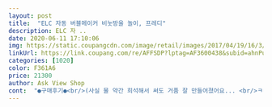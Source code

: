 ```yaml
---
layout: post 
title:  "ELC 자동 버블메이커 비눗방울 놀이, 프레디" 
description: ELC 자 ..
date: 2020-06-11 17:10:06 
img: https://static.coupangcdn.com/image/retail/images/2017/04/19/16/3/562a3f0f-a20c-4fb9-8fd5-276a168524c5.jpg 
linkUrl: https://link.coupang.com/re/AFFSDP?lptag=AF3600438&subid=ahnPublicAsk&pageKey=19306691&itemId=77453464&vendorItemId=3130622830&traceid=V0-113-c1870f7f5df97b4a 
categories: [1020] 
color: F361A6 
price: 21300 
author: Ask View Shop 
cont:  "●구매후기●<br/>(사실 물 약간 희석해서 써도 거품 잘 만들어졌어요... <br/>ㅋㅋ)<br/>공원에 뛰노는 아이들 전부 몰려듭니다<br/>공원을 가득채운 비누방울 보이시나요<br/>그리고 버블건같은건 한명씩 사용해야하니 곧 애들이 싸우는데 이건 거치용이라 못싸움.<br/><br/>나들이 나온 어른들도 대박대박!을 외치며 다들 카메라를 꺼내 들었구요<br/>단점 : 소리큼.<br/> 부피가 부담스럽다.<br/> 이동시 손잡이가 없어서 불편(꼬리잡으면됨).<br/> 비눗방울 액이 기본수심 이상은 있어줘야 사용 가능.<br/><br/>대박사건!!<br/>뛰어다니며 버블 쏴대면 넘어지거나 다른 아이들 안면에 쏘는 불상사가 많이 일어나지요.<br/><br/>버블건처럼 애들이 들고 흥분하며 뛰어다닐일이 없어서 안심이에요.<br/><br/>비누방울 용액을 주입하는 것은 아주 쉽고 잔량 확인도 간편하게 할 수 있습니다.<br/> 비누방울 생성량도 많고 작동은 잘 됩니다.<br/> 하지만, 비누방울 용액이 일정 용량 이하로 되면 비누방울이 나오지 않아서 어느정도 이상을 계속 유지를 해주어야 합니다.<br/> 또한 비누방울 용액을 넣는 곳의 누수 처리가 완벽하지 않아서 건전지를 넣는 아래 부분으로 용액이 계속 흘러 나옵니다.<br/> 그래서, 사용을 한 후 아래에 뭍은 비누방울 용액을 잘 닦고, 건전지를 바로 제거하여 물기를 제거하지 않으면 좋지 않을거 같습니다.<br/><br/>비눗용액이 좀 헤프게 드는 단점이 있긴 하지만<br/>사전차단!! 하하하!!!<br/>아이들로 부터의 해방을 위한 성인용으로 샀는데 여유롭게 휴식을 취할 수 있어 만족스럽습니다.<br/><br/>애들 환장하며 뛰는모습 보고나니<br/>야외에서도 이정돈데 실내에선 돌리면 큰일날듯,,<br/>완전 대만족 아이템이에요<br/>외관이 참 귀엽고, 포보보보봉!  방울 나오는 모습도 귀여워요.<br/><br/>우리 애들만 신난게 아니라<br/>장점 : 외관도 하는짓도 다 귀여움.<br/> 사용후 비눗방울액 처리 간편.<br/> 손 깔끔하게 사용가능.<br/><br/>총평 : 또 사고싶다.<br/><br/>하루 한통 다 써도 아깝지 않네요.<br/>.<br/><br/>휴대가 좀 불편하긴 하지만 뭐,, 그런거 다 감수 될 정도로 좋네요<br/>" 
---
```

